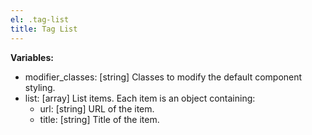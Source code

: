 ```yaml
---
el: .tag-list
title: Tag List
---
```


__Variables:__
* modifier_classes: [string] Classes to modify the default component styling.
* list: [array] List items. Each item is an object containing:
  * url: [string] URL of the item.
  * title: [string] Title of the item.
